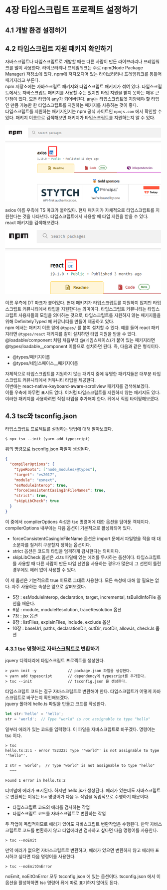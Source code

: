 # 4장 타입스크립트 프로젝트 설정하기

## 4.1 개발 환경 설정하기
## 4.2 타입스크립트 지원 패키지 확인하기
자바스크립트나 타입스크립트로 개발할 때는 다른 사람이 만든 라이브러리나 프레임워크를 많이 사용한다. 라이브러리나 프레임워크는 주로 npm(Node Package Manager) 저장소에 있다.
npm에 저자오디어 있는 라이브러리나 프레임워크를 통틀어 패키지라고 부른다.  
npm 저장소에는 자바스크립트 패키지와 타입스크립트 패키지가 섞여 있다. 타입스크립트에서도 자바스크립트 패키지를 사용할 수는 있지만 타입 지원을 받지 못하는 매우 큰 단점이 있다.
모든 타입이 any가 되어버린다. any는 타입스크립트엣 지양해야 할 타입인 만큼 가능한 한 타입스크립트를 지원하는 패키지를 사용하는 것이 좋다.  
타입스크립트를 지원하는 패키지인지는 npm 공식 사이트인 `npmjs.com` 에서 확인할 수 있다. 패키지 이름으로 검색해보면 패키지가 타입스크립트를 지원하는지 알 수 있다.

<img alt="axios 검색 결과" src="images/img01.png" width="500"/>
  
axios 이름 우측에 TS 마크가 붙어있다. 현재 패키지가 자체적으로 타입스크립트를 지원한다는 것을 나타낸다. 타입스크립트에서 사용할 때 타입 지원을 받을 수 있다.  
react 패키지를 검색해보겠다.

<img alt="img.png" src="images/img02.png" width="500"/>
  
이름 우측에 DT 마크가 붙어있다. 현재 패키지가 타입스크립트를 지원하지 않지만 타입스크립트 커뮤니티에서 타입을 지원한다는 의미이다. 타입스크립트 커뮤니티는
타입스크립트 사용자들의 모임을 의미하는 것으로, 타입스크립트를 지원하지 않는 패키지들을 위해 DefinitelyTyped 에 커뮤니티를 만들어 제공하고 있다.  
npm 에서는 패키지 이름 앞에 `@types/` 를 붙여 설치할 수 있다. 예를 들어 react 패키지라면 `@types/react` 패키지를 같이 설치하면 타입 지원을 받을 수 있다.
@loadable/component 처럼 처읍부터 @(네임스페이스)가 붙어 있는 패키지라면 @types/loadable__component 이름으로 설치하면 된다. 즉, 다음과 같은 형식이다.
- @types/패키지이름
- @types/네임스페이스__페키지이름
  
자체적으로 타입스크립트를 지원하지 않는 패키지 중에 유명한 패키지들은 대부분 타입스크립트 커뮤니티에서 커뮤니티 타입을 제공한다.  
이번에는 react-native-keyboard-aware-scrollview 패키지를 검색해보겠다.  
이름 우측에 아무런 표시도 없다. 이처럼 타입스크립트를 지원하지 않는 패키지도 있다. 이러한 패키지를 사용하려면 직접 타입을 추가해야 한다. 뒤에서 직접 타이핑해보겠다.

## 4.3 tsc와 tsconfig.json
타입스크립트 프로젝트를 설정하는 방법에 대해 알아보겠다. 
```
$ npx tsx --init (yarn add typescript)
```
위의 명령으로 tsconfig.json 파일이 생성된다.
```json
{
  "compilerOptions": {
    "typeRoots": ["node_modules/@types"],
    "target": "es2017",                                  
    "module": "esnext",                                
    "esModuleInterop": true,                           
    "forceConsistentCasingInFileNames": true,          
    "strict": true,                                    
    "skipLibCheck": true                              
  }
}
```
이 중에서 compilerOptions 속성은 tsc 명령어에 대한 옵션을 담아둔 객체이다. compilerOptions 내부에는 다음 옵션이 기본적으로 활성화되어 있다.
- forceConsistentCasingInFileName 옵션은 import 문에서 파일명을 적을 때 대소문자를 철저히 구분할지 정하는 옵션이다.
- strict 옵션은 코드의 타입을 엄격하게 검사한다는 의미이다.
- skipLibCheck 옵션은 .d.ts 파일에 있는 에러를 무시하는 옵션이다. 타입스크립트를 사용할 때 다른 사람이 만든 타입 선언을 사용하는 경우가 많은데 그 선언이 틀린 경우에도 에러 없이 사용할 수 있다.

이 세 옵션은 기본적으로 true 이므로 그대로 사용한다. 모든 속성에 대해 알 필요는 없다. 자주 사용하는 속성은 앞으로 살펴보겠다.  
- 5장 : esModuleInterop, declaration, target, incremental, tsBuildInfoFile 옵션을 배운다.
- 6장 : module, moduleResolution, traceResolution 옵션
- 7장 : jsx 옵션
- 8장 : listFiles, explainFiles, include, exclude 옵션
- 10장 : baseUrl, paths, declarationDir, outDir, rootDir, allowJs, checkJs 옵션

### 4.3.1 tsc 명령어로 자바스크립트로 변환하기
jquery 디렉터리에 타입스크립트 프로젝트를 생성한다.
```
> yarn init -y              // package.json 파일을 생성한다.
> yarn add typescript       // dependency에 typescript를 추가한다.
> tsc --init                // tsconfig.json 을 생성한다.
```
타입스크립트 코드는 결구 자바스크립트로 변환해야 한다. 타입스크립트가 어떻게 자바스크립트로 바꾸는지 확인해보겠다.  
jquery 폴더에 hello.ts 파일을 만들고 코드를 작성한다.
```typescript
let str:'hello' = 'hello';
str = 'world';  // Type "world" is not assignable to type "hello"
```
일부러 에러가 있는 코드를 입력했다. 이 파일을 자바스크립트로 바꾸겠다. 명령어는 tsc 이다.
```
> tsc
hello.ts:2:1 - error TS2322: Type '"world"' is not assignable to type '"hello"'.

2 str = 'world';  // Type "world" is not assignable to type "hello"
  ~~~

Found 1 error in hello.ts:2
```
터미널에 에러가 표시된다. 하지만 hello.js가 생성된다. 에러가 있는데도 자바스크립트로 변환되는 이유는 tsc 명령어가 다음 두 작업을 독립적으로 수행하기 때문이다.
- 타입스크립트 코드의 에러를 검사하는 작업
- 타입스크립트 코드를 자바스크립트로 변환하는 작업
    
두 작업이 독립적이므로 에러가 있어도 자바스크립트 변환작업은 수행된다. 만약 자바스크립트로 코드를 변환하지 않고 타입에러만 검사하고 싶다면 다음 명령어를 사용한다.
```
> tsc --noEmit
```
만약 에러가 없으면 자바스크립트로 변환하고, 에러가 있으면 변환하지 않고 에러마 표시하고 싶다면 다음 명령어를 사용한다.
```
> tsc --noEmitOnError
```
noEmit, noEitOnError 모두 tsconfig.json 에 있는 옵션이다. tsconfig.json 에서 이 옵션을 활성하하면 tsc 명령어 뒤에 따로 표기하지 않아도 된다.



















































